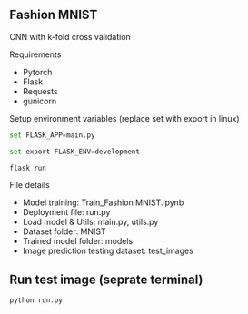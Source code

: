 ## Fashion MNIST
CNN with k-fold cross validation <br /> 

Requirements
* Pytorch <br /> 
* Flask <br /> 
* Requests <br />
* gunicorn <br /> 

Setup environment variables (replace set with export in linux) <br /> 
```python
set FLASK_APP=main.py
```
```python
set export FLASK_ENV=development 
```
```python
flask run
```

File details <br/>
* Model training: Train_Fashion MNIST.ipynb <br/>
* Deployment file: run.py <br/>
* Load model & Utils: main.py, utils.py<br/>
* Dataset folder: MNIST<br/>
* Trained model folder: models<br/>
* Image prediction testing dataset: test_images<br/>

## Run test image (seprate terminal)
```python
python run.py
```

